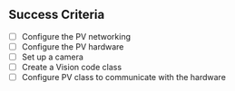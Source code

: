 
## Success Criteria
- [ ] Configure the PV networking
- [ ] Configure the PV hardware
- [ ] Set up a camera
- [ ] Create a Vision code class
- [ ] Configure PV class to communicate with the hardware